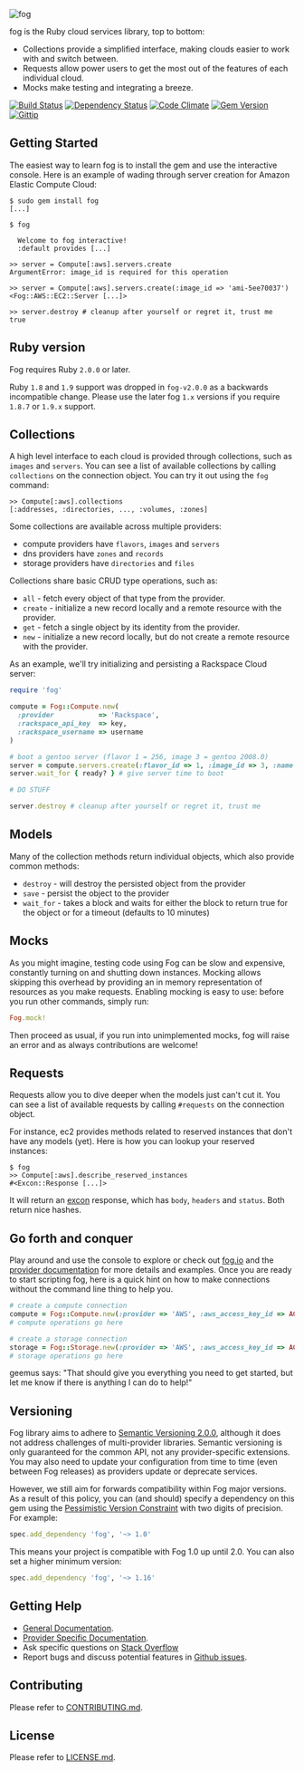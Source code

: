 ![fog](http://geemus.s3.amazonaws.com/fog.png)

fog is the Ruby cloud services library, top to bottom:

* Collections provide a simplified interface, making clouds easier to work with and switch between.
* Requests allow power users to get the most out of the features of each individual cloud.
* Mocks make testing and integrating a breeze.

[![Build Status](https://secure.travis-ci.org/fog/fog.png?branch=master)](http://travis-ci.org/fog/fog)
[![Dependency Status](https://gemnasium.com/fog/fog.png)](https://gemnasium.com/fog/fog)
[![Code Climate](https://codeclimate.com/github/fog/fog.png)](https://codeclimate.com/github/fog/fog)
[![Gem Version](https://fury-badge.herokuapp.com/rb/fog.png)](http://badge.fury.io/rb/fog)
[![Gittip](http://img.shields.io/gittip/geemus.png)](https://www.gittip.com/geemus/)

## Getting Started

The easiest way to learn fog is to install the gem and use the interactive console.
Here is an example of wading through server creation for Amazon Elastic Compute Cloud:

```
$ sudo gem install fog
[...]

$ fog

  Welcome to fog interactive!
  :default provides [...]

>> server = Compute[:aws].servers.create
ArgumentError: image_id is required for this operation

>> server = Compute[:aws].servers.create(:image_id => 'ami-5ee70037')
<Fog::AWS::EC2::Server [...]>

>> server.destroy # cleanup after yourself or regret it, trust me
true
```

## Ruby version

Fog requires Ruby `2.0.0` or later.

Ruby `1.8` and `1.9` support was dropped in `fog-v2.0.0` as a backwards incompatible
change. Please use the later fog `1.x` versions if you require `1.8.7` or `1.9.x` support.

## Collections

A high level interface to each cloud is provided through collections, such as `images` and `servers`.
You can see a list of available collections by calling `collections` on the connection object.
You can try it out using the `fog` command:

    >> Compute[:aws].collections
    [:addresses, :directories, ..., :volumes, :zones]

Some collections are available across multiple providers:

* compute providers have `flavors`, `images` and `servers`
* dns providers have `zones` and `records`
* storage providers have `directories` and `files`

Collections share basic CRUD type operations, such as:

* `all` - fetch every object of that type from the provider.
* `create` - initialize a new record locally and a remote resource with the provider.
* `get` - fetch a single object by its identity from the provider.
* `new` - initialize a new record locally, but do not create a remote resource with the provider.

As an example, we'll try initializing and persisting a Rackspace Cloud server:

```ruby
require 'fog'

compute = Fog::Compute.new(
  :provider           => 'Rackspace',
  :rackspace_api_key  => key,
  :rackspace_username => username
)

# boot a gentoo server (flavor 1 = 256, image 3 = gentoo 2008.0)
server = compute.servers.create(:flavor_id => 1, :image_id => 3, :name => 'my_server')
server.wait_for { ready? } # give server time to boot

# DO STUFF

server.destroy # cleanup after yourself or regret it, trust me
```

## Models

Many of the collection methods return individual objects, which also provide common methods:

* `destroy` - will destroy the persisted object from the provider
* `save` - persist the object to the provider
* `wait_for` - takes a block and waits for either the block to return true for the object or for a timeout (defaults to 10 minutes)

## Mocks

As you might imagine, testing code using Fog can be slow and expensive, constantly turning on and shutting down instances.
Mocking allows skipping this overhead by providing an in memory representation of resources as you make requests.
Enabling mocking is easy to use: before you run other commands, simply run:

```ruby
Fog.mock!
```

Then proceed as usual, if you run into unimplemented mocks, fog will raise an error and as always contributions are welcome!

## Requests

Requests allow you to dive deeper when the models just can't cut it.
You can see a list of available requests by calling `#requests` on the connection object.

For instance, ec2 provides methods related to reserved instances that don't have any models (yet). Here is how you can lookup your reserved instances:

    $ fog
    >> Compute[:aws].describe_reserved_instances
    #<Excon::Response [...]>

It will return an [excon](http://github.com/geemus/excon) response, which has `body`, `headers` and `status`. Both return nice hashes.

## Go forth and conquer

Play around and use the console to explore or check out [fog.io](http://fog.io) and the [provider documentation](http://fog.io/about/provider_documentation.html)
for more details and examples. Once you are ready to start scripting fog, here is a quick hint on how to make connections without the command line thing to help you.

```ruby
# create a compute connection
compute = Fog::Compute.new(:provider => 'AWS', :aws_access_key_id => ACCESS_KEY_ID, :aws_secret_access_key => SECRET_ACCESS_KEY)
# compute operations go here

# create a storage connection
storage = Fog::Storage.new(:provider => 'AWS', :aws_access_key_id => ACCESS_KEY_ID, :aws_secret_access_key => SECRET_ACCESS_KEY)
# storage operations go here
```

geemus says: "That should give you everything you need to get started, but let me know if there is anything I can do to help!"

## Versioning

Fog library aims to adhere to [Semantic Versioning 2.0.0][semver], although it does not
address challenges of multi-provider libraries. Semantic versioning is only guaranteed for
the common API, not any provider-specific extensions.  You may also need to update your
configuration from time to time (even between Fog releases) as providers update or deprecate
services.

However, we still aim for forwards compatibility within Fog major versions.  As a result of this policy, you can (and
should) specify a dependency on this gem using the [Pessimistic Version
Constraint][pvc] with two digits of precision. For example:

```ruby
spec.add_dependency 'fog', '~> 1.0'
```

This means your project is compatible with Fog 1.0 up until 2.0.  You can also set a higher minimum version:

```ruby
spec.add_dependency 'fog', '~> 1.16'
```

[semver]: http://semver.org/
[pvc]: http://guides.rubygems.org/patterns/

## Getting Help

* [General Documentation](http://fog.io).
* [Provider Specific Documentation](http://fog.io/about/provider_documentation.html).
* Ask specific questions on [Stack Overflow](http://stackoverflow.com/questions/tagged/fog)
* Report bugs and discuss potential features in [Github issues](https://github.com/fog/fog/issues).

## Contributing

Please refer to [CONTRIBUTING.md](https://github.com/fog/fog/blob/master/CONTRIBUTING.md).

## License

Please refer to [LICENSE.md](https://github.com/fog/fog/blob/master/LICENSE.md).
